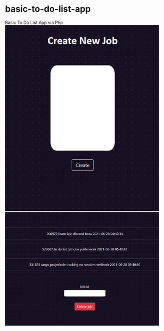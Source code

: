 # basic-to-do-list-app

Basic To Do List App via Php
<img src="https://raw.githubusercontent.com/mixass/basic-to-do-list-app/main/create-job.png">
<img src="https://raw.githubusercontent.com/mixass/basic-to-do-list-app/main/to-do-list.png">
